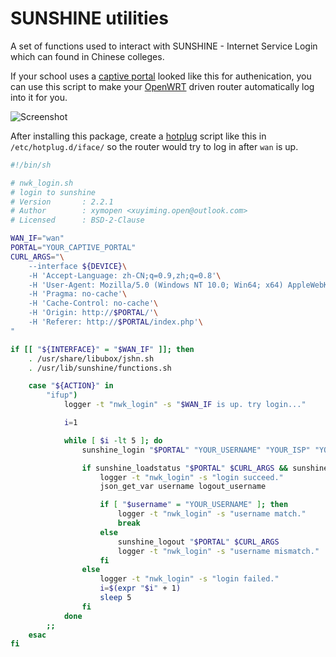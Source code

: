 # SUNSHINE utilities

A set of functions used to interact with SUNSHINE - Internet Service Login which can found in Chinese colleges.

If your school uses a [captive portal](https://en.wikipedia.org/wiki/Captive_portal "Captive portal - Wikipedia") looked like this for authenication, you can use this script to make your [OpenWRT](https://openwrt.org/ "OpenWrt Project: Welcome to the OpenWrt Project") driven router automatically log into it for you.

![Screenshot](https://user-images.githubusercontent.com/8053733/53685814-92c13f80-3d5a-11e9-9f23-8561eda08a45.png)

After installing this package, create a [hotplug](https://openwrt.org/docs/guide-user/base-system/hotplug_lede "OpenWrt Project: Hotplug") script like this in `/etc/hotplug.d/iface/` so the router would try to log in after `wan` is up.

```bash
#!/bin/sh

# nwk_login.sh
# login to sunshine
# Version		: 2.2.1
# Author		: xymopen <xuyiming.open@outlook.com>
# Licensed		: BSD-2-Clause

WAN_IF="wan"
PORTAL="YOUR_CAPTIVE_PORTAL"
CURL_ARGS="\
	--interface ${DEVICE}\
	-H 'Accept-Language: zh-CN;q=0.9,zh;q=0.8'\
	-H 'User-Agent: Mozilla/5.0 (Windows NT 10.0; Win64; x64) AppleWebKit/537.36 (KHTML, like Gecko) Chrome/67.0.3396.62 Safari/537.36'\
	-H 'Pragma: no-cache'\
	-H 'Cache-Control: no-cache'\
	-H 'Origin: http://$PORTAL/'\
	-H 'Referer: http://$PORTAL/index.php'\
"

if [[ "${INTERFACE}" = "$WAN_IF" ]]; then
	. /usr/share/libubox/jshn.sh
	. /usr/lib/sunshine/functions.sh

	case "${ACTION}" in
		"ifup")
			logger -t "nwk_login" -s "$WAN_IF is up. try login..."

			i=1

			while [ $i -lt 5 ]; do
				sunshine_login "$PORTAL" "YOUR_USERNAME" "YOUR_ISP" "YOUR_PASSWORD" $CURL_ARGS

				if sunshine_loadstatus "$PORTAL" $CURL_ARGS && sunshine_checkstatus; then
					logger -t "nwk_login" -s "login succeed."
					json_get_var username logout_username

					if [ "$username" = "YOUR_USERNAME" ]; then
						logger -t "nwk_login" -s "username match."
						break
					else
						sunshine_logout "$PORTAL" $CURL_ARGS
						logger -t "nwk_login" -s "username mismatch."
					fi
				else
					logger -t "nwk_login" -s "login failed."
					i=$(expr "$i" + 1)
					sleep 5
				fi
			done
		;;
	esac
fi
```
